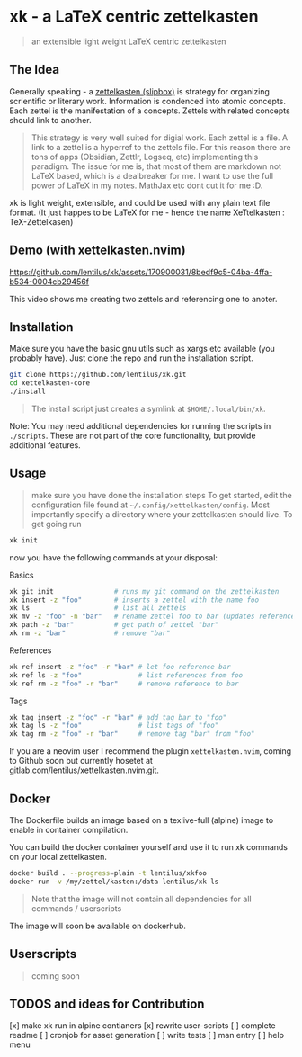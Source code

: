 # xk - a LaTeX centric zettelkasten
> an extensible light weight LaTeX centric zettelkasten

## The Idea

Generally speaking - a [zettelkasten (slipbox)](https://en.wikipedia.org/wiki/Zettelkasten) is strategy for organizing scrientific or literary work. Information is condenced into atomic concepts. Each zettel is the manifestation of a concepts. Zettels with related concepts should link to another.

> This strategy is very well suited for digial work. Each zettel is a file. A link to a zettel is a hyperref to the zettels file.
For this reason there are tons of apps (Obsidian, Zettlr, Logseq, etc) implementing this paradigm. The issue for me is, that most of them are markdown not LaTeX based, which is a dealbreaker for me. I want to use the full power of LaTeX in my notes. MathJax etc dont cut it for me :D.

xk is light weight, extensible, and could be used with any plain text file format. (It just happes to be LaTeX for me - hence the name XeTtelkasten : TeX-Zettelkasen)


## Demo (with xettelkasten.nvim)

https://github.com/lentilus/xk/assets/170900031/8bedf9c5-04ba-4ffa-b534-0004cb29456f


This video shows me creating two zettels and referencing one to anoter.

## Installation

Make sure you have the basic gnu utils such as xargs etc available (you probably have).
Just clone the repo and run the installation script.

```bash
git clone https://github.com/lentilus/xk.git
cd xettelkasten-core
./install
```
> The install script just creates a symlink at `$HOME/.local/bin/xk`.

Note: You may need additional dependencies for running the scripts in `./scripts`. These are not part of the core functionality, but provide additional features.


## Usage
> make sure you have done the installation steps
To get started, edit the configuration file found at `~/.config/xettelkasten/config`.
Most importantly specify a directory where your zettelkasten should live.
To get going run
```bash
xk init
```
now you have the following commands at your disposal:

Basics
```bash
xk git init               # runs my git command on the zettelkasten
xk insert -z "foo"        # inserts a zettel with the name foo
xk ls                     # list all zettels
xk mv -z "foo" -n "bar"   # rename zettel foo to bar (updates references too)
xk path -z "bar"          # get path of zettel "bar"
xk rm -z "bar"            # remove "bar"
```

References
```bash
xk ref insert -z "foo" -r "bar" # let foo reference bar
xk ref ls -z "foo"              # list references from foo
xk ref rm -z "foo" -r "bar"     # remove reference to bar
```

Tags
```bash
xk tag insert -z "foo" -r "bar" # add tag bar to "foo"
xk tag ls -z "foo"              # list tags of "foo"
xk tag rm -z "foo" -r "bar"     # remove tag "bar" from "foo"
```

If you are a neovim user I recommend the plugin `xettelkasten.nvim`, coming to Github soon but currently hosetet at gitlab.com/lentilus/xettelkasten.nvim.git.

## Docker
The Dockerfile builds an image based on a texlive-full (alpine) image to enable in container compilation.

You can build the docker container yourself and use it to run xk commands on your local zettelkasten.

```bash
docker build . --progress=plain -t lentilus/xkfoo
docker run -v /my/zettel/kasten:/data lentilus/xk ls
```
> Note that the image will not contain all dependencies for all commands / userscripts

The image will soon be available on dockerhub.

## Userscripts
> coming soon

## TODOS and ideas for Contribution

[x] make xk run in alpine contianers
[x] rewrite user-scripts
[ ] complete readme
[ ] cronjob for asset generation
[ ] write tests
[ ] man entry
[ ] help menu
